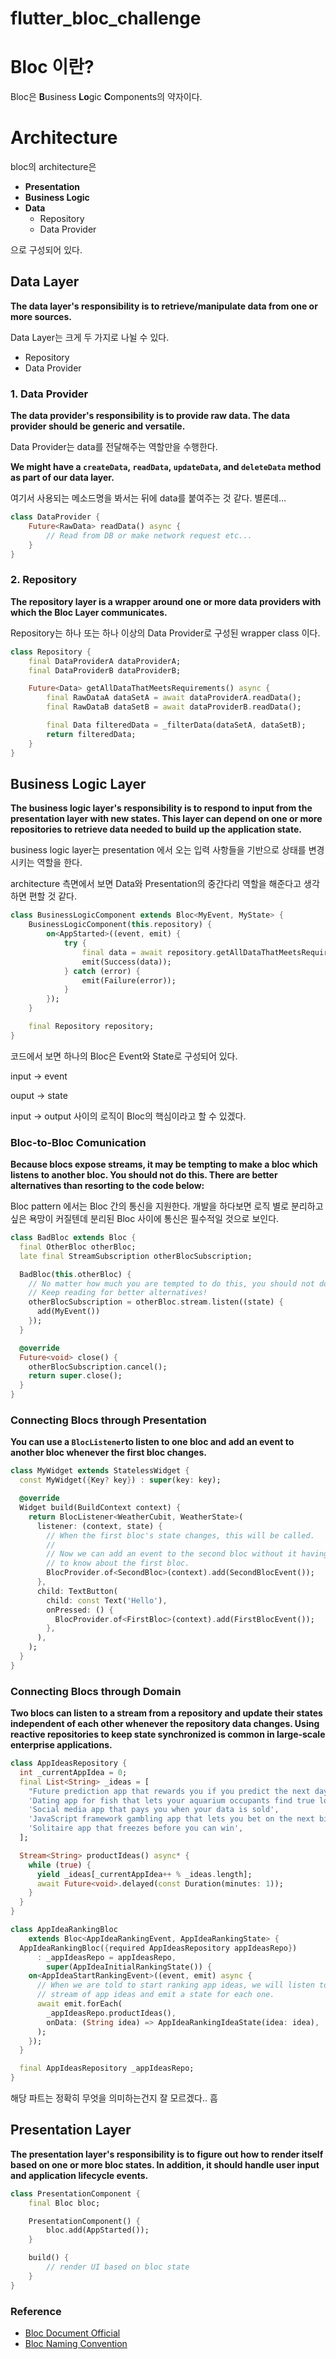 # flutter_bloc_challenge

# Bloc 이란?

Bloc은 **B**usiness **Lo**gic **C**omponents의 약자이다. 

# Architecture

bloc의 architecture은 

- **Presentation**
- **Business Logic**
- **Data**
    - Repository
    - Data Provider

으로 구성되어 있다.

## Data Layer

<aside>

**The data layer's responsibility is to retrieve/manipulate data from one or more sources.**

</aside>

Data Layer는 크게 두 가지로 나뉠 수 있다. 

- Repository
- Data Provider

### 1. **Data Provider**

<aside>

**The data provider's responsibility is to provide raw data. The data provider should be generic and versatile.**

</aside>

Data Provider는 data를 전달해주는 역할만을 수행한다.

<aside>

**We might have a `createData`, `readData`, `updateData`, and `deleteData` method as part of our data layer.**

</aside>

여기서 사용되는 메소드명을 봐서는 뒤에 data를 붙여주는 것 같다. 별론데…

```dart
class DataProvider {
    Future<RawData> readData() async {
        // Read from DB or make network request etc...
    }
}
```

### 2. Repository

<aside>

**The repository layer is a wrapper around one or more data providers with which the Bloc Layer communicates.**

</aside>

Repository는 하나 또는 하나 이상의 Data Provider로 구성된 wrapper class 이다. 

```dart
class Repository {
    final DataProviderA dataProviderA;
    final DataProviderB dataProviderB;

    Future<Data> getAllDataThatMeetsRequirements() async {
        final RawDataA dataSetA = await dataProviderA.readData();
        final RawDataB dataSetB = await dataProviderB.readData();

        final Data filteredData = _filterData(dataSetA, dataSetB);
        return filteredData;
    }
}
```

## Business Logic Layer

<aside>

**The business logic layer's responsibility is to respond to input from the presentation layer with new states. This layer can depend on one or more repositories to retrieve data needed to build up the application state.**

</aside>

business logic layer는 presentation 에서 오는 입력 사항들을 기반으로 상태를 변경시키는 역할을 한다. 

architecture 측면에서 보면 Data와 Presentation의 중간다리 역할을 해준다고 생각하면 편할 것 같다. 

```dart
class BusinessLogicComponent extends Bloc<MyEvent, MyState> {
    BusinessLogicComponent(this.repository) {
        on<AppStarted>((event, emit) {
            try {
                final data = await repository.getAllDataThatMeetsRequirements();
                emit(Success(data));
            } catch (error) {
                emit(Failure(error));
            }
        });
    }

    final Repository repository;
}
```

코드에서 보면 하나의 Bloc은 Event와 State로 구성되어 있다. 

input → event

ouput → state

input → output 사이의 로직이 Bloc의 핵심이라고 할 수 있겠다. 

### Bloc-to-Bloc Comunication

**Because blocs expose streams, it may be tempting to make a bloc which listens to another bloc. You should **not** do this. There are better alternatives than resorting to the code below:**

Bloc pattern 에서는 Bloc 간의 통신을 지원한다. 개발을 하다보면 로직 별로 분리하고 싶은 욕망이 커질텐데 분리된 Bloc 사이에 통신은 필수적일 것으로 보인다. 

```dart
class BadBloc extends Bloc {
  final OtherBloc otherBloc;
  late final StreamSubscription otherBlocSubscription;

  BadBloc(this.otherBloc) {
    // No matter how much you are tempted to do this, you should not do this!
    // Keep reading for better alternatives!
    otherBlocSubscription = otherBloc.stream.listen((state) {
      add(MyEvent())
    });
  }

  @override
  Future<void> close() {
    otherBlocSubscription.cancel();
    return super.close();
  }
}
```

### Connecting Blocs through Presentation

<aside>

**You can use a `BlocListener`to listen to one bloc and add an event to another bloc whenever the first bloc changes.**

</aside>

```dart
class MyWidget extends StatelessWidget {
  const MyWidget({Key? key}) : super(key: key);

  @override
  Widget build(BuildContext context) {
    return BlocListener<WeatherCubit, WeatherState>(
      listener: (context, state) {
        // When the first bloc's state changes, this will be called.
        //
        // Now we can add an event to the second bloc without it having
        // to know about the first bloc.
        BlocProvider.of<SecondBloc>(context).add(SecondBlocEvent());
      },
      child: TextButton(
        child: const Text('Hello'),
        onPressed: () {
          BlocProvider.of<FirstBloc>(context).add(FirstBlocEvent());
        },
      ),
    );
  }
}
```

### Connecting Blocs through Domain

<aside>

**Two blocs can listen to a stream from a repository and update their states independent of each other whenever the repository data changes. Using reactive repositories to keep state synchronized is common in large-scale enterprise applications.**

</aside>

```dart
class AppIdeasRepository {
  int _currentAppIdea = 0;
  final List<String> _ideas = [
    "Future prediction app that rewards you if you predict the next day's news",
    'Dating app for fish that lets your aquarium occupants find true love',
    'Social media app that pays you when your data is sold',
    'JavaScript framework gambling app that lets you bet on the next big thing',
    'Solitaire app that freezes before you can win',
  ];

  Stream<String> productIdeas() async* {
    while (true) {
      yield _ideas[_currentAppIdea++ % _ideas.length];
      await Future<void>.delayed(const Duration(minutes: 1));
    }
  }
}
```

```dart
class AppIdeaRankingBloc
    extends Bloc<AppIdeaRankingEvent, AppIdeaRankingState> {
  AppIdeaRankingBloc({required AppIdeasRepository appIdeasRepo})
      : _appIdeasRepo = appIdeasRepo,
        super(AppIdeaInitialRankingState()) {
    on<AppIdeaStartRankingEvent>((event, emit) async {
      // When we are told to start ranking app ideas, we will listen to the
      // stream of app ideas and emit a state for each one.
      await emit.forEach(
        _appIdeasRepo.productIdeas(),
        onData: (String idea) => AppIdeaRankingIdeaState(idea: idea),
      );
    });
  }

  final AppIdeasRepository _appIdeasRepo;
}
```

해당 파트는 정확히 무엇을 의미하는건지 잘 모르겠다.. 흠 

## Presentation Layer

<aside>

**The presentation layer's responsibility is to figure out how to render itself based on one or more bloc states. In addition, it should handle user input and application lifecycle events.**

</aside>

```dart
class PresentationComponent {
    final Bloc bloc;

    PresentationComponent() {
        bloc.add(AppStarted());
    }

    build() {
        // render UI based on bloc state
    }
}
```

### Reference

- [Bloc Document Official](https://bloclibrary.dev/#/architecture)
- [Bloc Naming Convention](https://bloclibrary.dev/#/blocnamingconventions)
